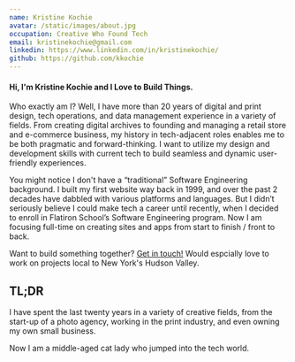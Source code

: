 ```yaml
---
name: Kristine Kochie
avatar: /static/images/about.jpg
occupation: Creative Who Found Tech
email: kristinekochie@gmail.com
linkedin: https://www.linkedin.com/in/kristinekochie/
github: https://github.com/kkochie
---
```


#### Hi, I'm Kristine Kochie and I Love to Build Things.

Who exactly am I?
Well, I have more than 20 years of digital and print design, tech operations, and data management experience in a variety of fields. From creating digital archives to founding and managing a retail store and e-commerce business, my history in tech-adjacent roles enables me to be both pragmatic and forward-thinking. I want to utilize my design and development skills with current tech to build seamless and dynamic user-friendly experiences.

You might notice I don't have a “traditional” Software Engineering background. I built my first website way back in 1999, and over the past 2 decades have dabbled with various platforms and languages. But I didn’t seriously believe I could make tech a career until recently, when I decided to enroll in Flatiron School’s Software Engineering program. Now I am focusing full-time on creating sites and apps from start to finish / front to back.

Want to build something together? [Get in touch!](mailto:kristinekochie@gmail.com) Would espcially love to work on projects local to New York's Hudson Valley.

## TL;DR

I have spent the last twenty years in a variety of creative fields, from the start-up of a photo agency, working in the print industry, and even owning my own small business.

Now I am a middle-aged cat lady who jumped into the tech world.
